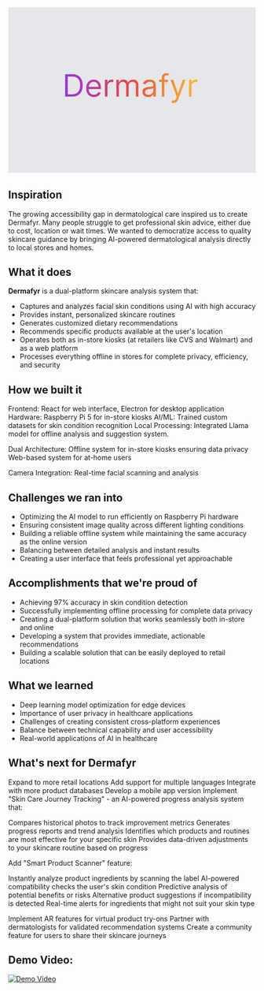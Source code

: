 <img src="Dermafyr.png"/>

## Inspiration
The growing accessibility gap in dermatological care inspired us to create Dermafyr. Many people struggle to get professional skin advice, either due to cost, location or wait times. We wanted to democratize access to quality skincare guidance by bringing AI-powered dermatological analysis directly to local stores and homes.
## What it does
**Dermafyr** is a dual-platform skincare analysis system that:

- Captures and analyzes facial skin conditions using AI with high accuracy
- Provides instant, personalized skincare routines
- Generates customized dietary recommendations
- Recommends specific products available at the user's location
- Operates both as in-store kiosks (at retailers like CVS and Walmart) and as a web platform
- Processes everything offline in stores for complete privacy, efficiency, and security
## How we built it
Frontend: React for web interface, Electron for desktop application
Hardware: Raspberry Pi 5 for in-store kiosks
AI/ML: Trained custom datasets for skin condition recognition
Local Processing: Integrated Llama model for offline analysis and suggestion system.

Dual Architecture:
Offline system for in-store kiosks ensuring data privacy
Web-based system for at-home users

Camera Integration: Real-time facial scanning and analysis

## Challenges we ran into
- Optimizing the AI model to run efficiently on Raspberry Pi hardware
- Ensuring consistent image quality across different lighting conditions
- Building a reliable offline system while maintaining the same accuracy as the online version
- Balancing between detailed analysis and instant results
- Creating a user interface that feels professional yet approachable

## Accomplishments that we're proud of
- Achieving 97% accuracy in skin condition detection
- Successfully implementing offline processing for complete data privacy
- Creating a dual-platform solution that works seamlessly both in-store and online
- Developing a system that provides immediate, actionable recommendations
- Building a scalable solution that can be easily deployed to retail locations

## What we learned
- Deep learning model optimization for edge devices
- Importance of user privacy in healthcare applications
- Challenges of creating consistent cross-platform experiences
- Balance between technical capability and user accessibility
- Real-world applications of AI in healthcare

## What's next for Dermafyr
Expand to more retail locations
Add support for multiple languages
Integrate with more product databases
Develop a mobile app version
Implement "Skin Care Journey Tracking" - an AI-powered progress analysis system that:

Compares historical photos to track improvement metrics
Generates progress reports and trend analysis
Identifies which products and routines are most effective for your specific skin
Provides data-driven adjustments to your skincare routine based on progress


Add "Smart Product Scanner" feature:

Instantly analyze product ingredients by scanning the label
AI-powered compatibility checks the user's skin condition
Predictive analysis of potential benefits or risks
Alternative product suggestions if incompatibility is detected
Real-time alerts for ingredients that might not suit your skin type


Implement AR features for virtual product try-ons
Partner with dermatologists for validated recommendation systems
Create a community feature for users to share their skincare journeys

## Demo Video:
[![Demo Video](https://img.youtube.com/vi/3ZTVrNvTw7I/maxresdefault.jpg)](https://www.youtube.com/watch?v=3ZTVrNvTw7I)

